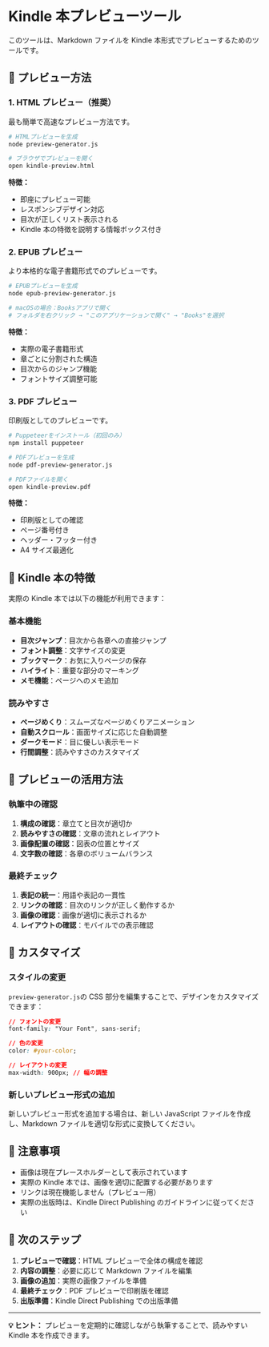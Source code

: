# Kindle 本プレビューツール

このツールは、Markdown ファイルを Kindle 本形式でプレビューするためのツールです。

## 📖 プレビュー方法

### 1. HTML プレビュー（推奨）

最も簡単で高速なプレビュー方法です。

```bash
# HTMLプレビューを生成
node preview-generator.js

# ブラウザでプレビューを開く
open kindle-preview.html
```

**特徴：**

-   即座にプレビュー可能
-   レスポンシブデザイン対応
-   目次が正しくリスト表示される
-   Kindle 本の特徴を説明する情報ボックス付き

### 2. EPUB プレビュー

より本格的な電子書籍形式でのプレビューです。

```bash
# EPUBプレビューを生成
node epub-preview-generator.js

# macOSの場合：Booksアプリで開く
# フォルダを右クリック → "このアプリケーションで開く" → "Books"を選択
```

**特徴：**

-   実際の電子書籍形式
-   章ごとに分割された構造
-   目次からのジャンプ機能
-   フォントサイズ調整可能

### 3. PDF プレビュー

印刷版としてのプレビューです。

```bash
# Puppeteerをインストール（初回のみ）
npm install puppeteer

# PDFプレビューを生成
node pdf-preview-generator.js

# PDFファイルを開く
open kindle-preview.pdf
```

**特徴：**

-   印刷版としての確認
-   ページ番号付き
-   ヘッダー・フッター付き
-   A4 サイズ最適化

## 📱 Kindle 本の特徴

実際の Kindle 本では以下の機能が利用できます：

### 基本機能

-   **目次ジャンプ**：目次から各章への直接ジャンプ
-   **フォント調整**：文字サイズの変更
-   **ブックマーク**：お気に入りページの保存
-   **ハイライト**：重要な部分のマーキング
-   **メモ機能**：ページへのメモ追加

### 読みやすさ

-   **ページめくり**：スムーズなページめくりアニメーション
-   **自動スクロール**：画面サイズに応じた自動調整
-   **ダークモード**：目に優しい表示モード
-   **行間調整**：読みやすさのカスタマイズ

## 🎯 プレビューの活用方法

### 執筆中の確認

1. **構成の確認**：章立てと目次が適切か
2. **読みやすさの確認**：文章の流れとレイアウト
3. **画像配置の確認**：図表の位置とサイズ
4. **文字数の確認**：各章のボリュームバランス

### 最終チェック

1. **表記の統一**：用語や表記の一貫性
2. **リンクの確認**：目次のリンクが正しく動作するか
3. **画像の確認**：画像が適切に表示されるか
4. **レイアウトの確認**：モバイルでの表示確認

## 🔧 カスタマイズ

### スタイルの変更

`preview-generator.js`の CSS 部分を編集することで、デザインをカスタマイズできます：

```css
// フォントの変更
font-family: "Your Font", sans-serif;

// 色の変更
color: #your-color;

// レイアウトの変更
max-width: 900px; // 幅の調整
```

### 新しいプレビュー形式の追加

新しいプレビュー形式を追加する場合は、新しい JavaScript ファイルを作成し、Markdown ファイルを適切な形式に変換してください。

## 📝 注意事項

-   画像は現在プレースホルダーとして表示されています
-   実際の Kindle 本では、画像を適切に配置する必要があります
-   リンクは現在機能しません（プレビュー用）
-   実際の出版時は、Kindle Direct Publishing のガイドラインに従ってください

## 🚀 次のステップ

1. **プレビューで確認**：HTML プレビューで全体の構成を確認
2. **内容の調整**：必要に応じて Markdown ファイルを編集
3. **画像の追加**：実際の画像ファイルを準備
4. **最終チェック**：PDF プレビューで印刷版を確認
5. **出版準備**：Kindle Direct Publishing での出版準備

---

**💡 ヒント：** プレビューを定期的に確認しながら執筆することで、読みやすい Kindle 本を作成できます。
